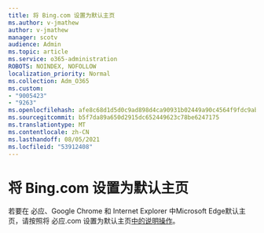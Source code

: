 ```yaml
---
title: 将 Bing.com 设置为默认主页
ms.author: v-jmathew
author: v-jmathew
manager: scotv
audience: Admin
ms.topic: article
ms.service: o365-administration
ROBOTS: NOINDEX, NOFOLLOW
localization_priority: Normal
ms.collection: Adm_O365
ms.custom:
- "9005423"
- "9263"
ms.openlocfilehash: afe8c68d1d5d0c9ad898d4ca90931b02449a90c4564f9fdc9abfaf6ce53aeba1
ms.sourcegitcommit: b5f7da89a650d2915dc652449623c78be6247175
ms.translationtype: MT
ms.contentlocale: zh-CN
ms.lasthandoff: 08/05/2021
ms.locfileid: "53912408"
---
```

# <a name="make-bingcom-the-default-home-page"></a>将 Bing.com 设置为默认主页

若要在 必应、Google Chrome 和 Internet Explorer 中Microsoft Edge默认主页，请按照将 必应.com 设置为默认主页[中的说明操作](https://go.microsoft.com/fwlink/?linkid=2149816)。
